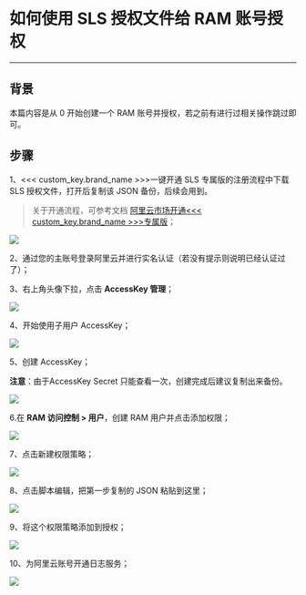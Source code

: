 # 如何使用 SLS 授权文件给 RAM 账号授权

---

## 背景

本篇内容是从 0 开始创建一个 RAM 账号并授权，若之前有进行过相关操作跳过即可。

## 步骤

1、<<< custom_key.brand_name >>>一键开通 SLS 专属版的注册流程中下载 SLS 授权文件，打开后复制该 JSON 备份，后续会用到。

> 关于开通流程，可参考文档 [阿里云市场开通<<< custom_key.brand_name >>>专属版](../commercial-aliyun-sls.md)；

![](../img/1.sls_6.jpeg)

2、通过您的主账号登录阿里云并进行实名认证（若没有提示则说明已经认证过了）；

3、右上角头像下拉，点击 **AccessKey 管理**；

![](../img/1.RAM.png)

4、开始使用子用户 AccessKey；

![](../img/2.RAM.png)

5、创建 AccessKey；

**注意**：由于AccessKey Secret 只能查看一次，创建完成后建议复制出来备份。

![](../img/3.RAM.png)

6.在 **RAM 访问控制 > 用户**，创建 RAM 用户并点击添加权限；

![](../img/4.RAM.png)

7、点击新建权限策略；

![](../img/5.RAM.png)

8、点击脚本编辑，把第一步复制的 JSON 粘贴到这里；

![](../img/6.RAM.png)

9、将这个权限策略添加到授权；

![](../img/7.RAM.png)

10、为阿里云账号开通日志服务；

![](../img/8.RAM.png)
